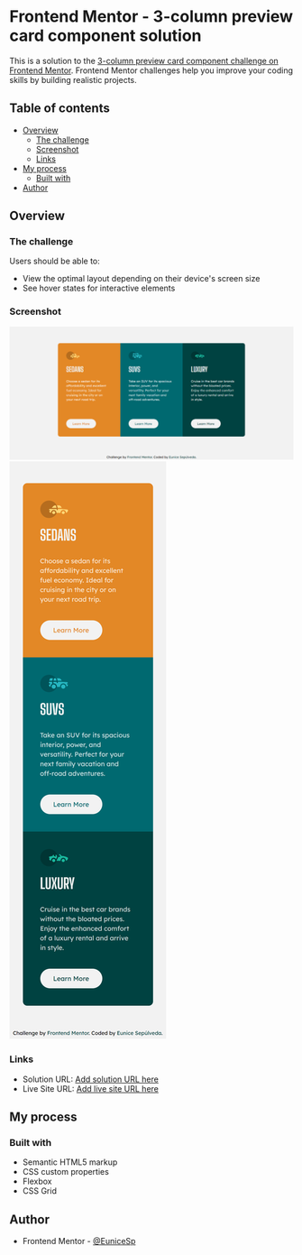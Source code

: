 # Frontend Mentor - 3-column preview card component solution

This is a solution to the [3-column preview card component challenge on Frontend Mentor](https://www.frontendmentor.io/challenges/3column-preview-card-component-pH92eAR2-). Frontend Mentor challenges help you improve your coding skills by building realistic projects. 

## Table of contents

- [Overview](#overview)
  - [The challenge](#the-challenge)
  - [Screenshot](#screenshot)
  - [Links](#links)
- [My process](#my-process)
  - [Built with](#built-with)
- [Author](#author)

## Overview

### The challenge

Users should be able to:

- View the optimal layout depending on their device's screen size
- See hover states for interactive elements

### Screenshot

![](/design/Desktop.png)
![](/design/Mobile.png)

### Links

- Solution URL: [Add solution URL here](https://www.frontendmentor.io/solutions/3column-preview-card-component-5HKAAR-XWs)
- Live Site URL: [Add live site URL here](https://comforting-paprenjak-d95af3.netlify.app/)

## My process

### Built with

- Semantic HTML5 markup
- CSS custom properties
- Flexbox
- CSS Grid

## Author

- Frontend Mentor - [@EuniceSp](https://www.frontendmentor.io/profile/EuniceSp)
